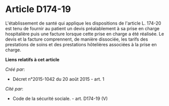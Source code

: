 # Article D174-19

L'établissement de santé qui applique les dispositions de l'article L. 174-20 est tenu de fournir au patient un devis
préalablement à sa prise en charge hospitalière puis une facture lorsque cette prise en charge a été réalisée. Le devis et la
facture comprennent, de manière dissociée, les tarifs des prestations de soins et des prestations hôtelières associées à la
prise en charge.

**Liens relatifs à cet article**

_Créé par_:

  - Décret n°2015-1042 du 20 août 2015 - art. 1

_Cité par_:

  - Code de la sécurité sociale. - art. D174-19 (V)
